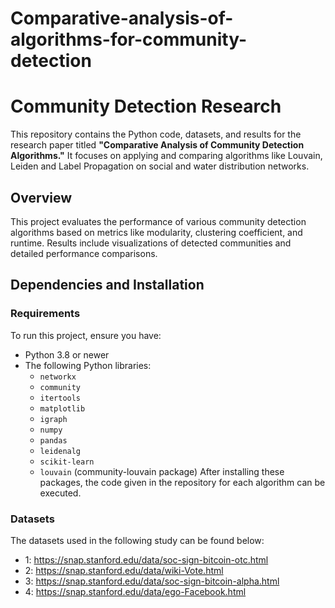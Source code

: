 # Comparative-analysis-of-algorithms-for-community-detection
# Community Detection Research

This repository contains the Python code, datasets, and results for the research paper titled **"Comparative Analysis of Community Detection Algorithms."** It focuses on applying and comparing algorithms like Louvain, Leiden and Label Propagation on social and water distribution networks.

## Overview

This project evaluates the performance of various community detection algorithms based on metrics like modularity, clustering coefficient, and runtime. Results include visualizations of detected communities and detailed performance comparisons.

## Dependencies and Installation

### **Requirements**

To run this project, ensure you have:

- Python 3.8 or newer
- The following Python libraries:
  - `networkx`
  - `community`
  - `itertools`
  - `matplotlib`
  - `igraph`
  - `numpy`
  - `pandas`
  - `leidenalg`
  - `scikit-learn`
  - `louvain` (community-louvain package)
After installing these packages, the code given in the repository for each algorithm can be executed. 

### Datasets
The datasets used in the following study can be found below:
 - 1: https://snap.stanford.edu/data/soc-sign-bitcoin-otc.html
 - 2: https://snap.stanford.edu/data/wiki-Vote.html
 - 3: https://snap.stanford.edu/data/soc-sign-bitcoin-alpha.html
 - 4: https://snap.stanford.edu/data/ego-Facebook.html

